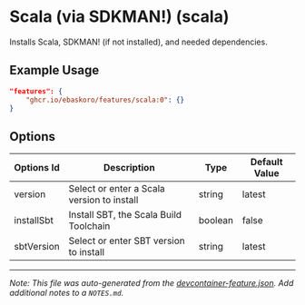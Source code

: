 
# Scala (via SDKMAN!) (scala)

Installs Scala, SDKMAN! (if not installed), and needed dependencies.

## Example Usage

```json
"features": {
    "ghcr.io/ebaskoro/features/scala:0": {}
}
```

## Options

| Options Id | Description | Type | Default Value |
|-----|-----|-----|-----|
| version | Select or enter a Scala version to install | string | latest |
| installSbt | Install SBT, the Scala Build Toolchain | boolean | false |
| sbtVersion | Select or enter SBT version to install | string | latest |



---

_Note: This file was auto-generated from the [devcontainer-feature.json](https://github.com/ebaskoro/features/blob/main/src/scala/devcontainer-feature.json).  Add additional notes to a `NOTES.md`._
